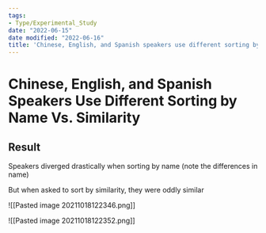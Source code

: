 ```yaml
---
tags:
- Type/Experimental_Study
date: "2022-06-15"
date modified: "2022-06-16"
title: 'Chinese, English, and Spanish speakers use different sorting by name vs. similarity'
---
```


# Chinese, English, and Spanish Speakers Use Different Sorting by Name Vs. Similarity

## Result
Speakers diverged drastically when sorting by name (note the differences in name)

But when asked to sort by similarity, they were oddly similar

![[Pasted image 20211018122346.png]]

![[Pasted image 20211018122352.png]]
